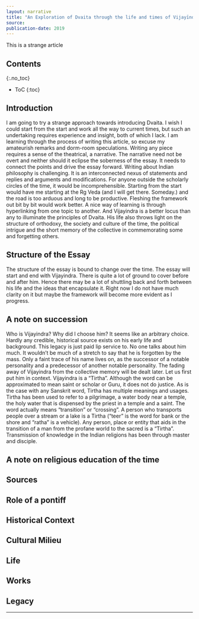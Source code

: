 ```yaml
---
layout: narrative
title: "An Exploration of Dvaita through the life and times of Vijayīndra Tīrtha" 
source: 
publication-date: 2019
---
```

This is a strange article

## Contents
{:.no_toc}
* ToC
{:toc}

## Introduction
I am going to try a strange approach towards introducing Dvaita. I wish I could start from the start and work all the way to current times, but such an undertaking requires experience and insight, both of which I lack. I am learning through the process of writing this article, so excuse my amateurish remarks and dorm-room speculations. Writing any piece requires a sense of the theatrical, a narrative. The narrative need not be overt and neither should it eclipse the soberness of the essay. It needs to connect the points and drive the essay forward. 
Writing about Indian philosophy is challenging. It is an interconnected nexus of statements and replies and arguments and modifications. For anyone outside the scholarly circles of the time, it would be incomprehensible. Starting from the start would have me starting at the Rg Veda (and I will get there. Someday.) and the road is too arduous and long to be productive. Fleshing the framework out bit by bit would work better. A nice way of learning is through hyperlinking from one topic to another. And Vijayindra is a better locus than any to illuminate the principles of Dvaita. His life also throws light on the structure of orthodoxy, the society and culture of the time, the political intrigue and the short memory of the collective in commemorating some and forgetting others.   

## Structure of the Essay
The structure of the essay is bound to change over the time. The essay will start and end with Vijayindra. There is quite a lot of ground to cover before and after him. Hence there may be a lot of shuttling back and forth between his life and the ideas that encapsulate it. Right now I do not have much clarity on it but maybe the framework will become more evident as I progress. 

## A note on succession
Who is Vijayindra? Why did I choose him? It seems like an arbitrary choice. Hardly any credible, historical source exists on his early life and background. This legacy is just paid lip service to. No one talks about him much. It wouldn’t be much of a stretch to say that he is forgotten by the mass. Only a faint trace of his name lives on, as the successor of a notable personality and a predecessor of another notable personality. The fading away of Vijayindra from the collective memory will be dealt later. Let us first put him in context. 
Vijayindra is a “Tirtha”. Although the word can be approximated to mean saint or scholar or Guru, it does not do justice. As is the case with any Sanskrit word, Tirtha has multiple meanings and usages. Tirtha has been used to refer to a pilgrimage, a water body near a temple, the holy water that is dispensed by the priest in a temple and a saint. The word actually means “transition” or “crossing”. A person who transports people over a stream or a lake is a Tirtha (“teer” is the word for bank or the shore and “ratha” is a vehicle).  Any person, place or entity that aids in the transition of a man from the profane world to the sacred is a “Tirtha”. Transmission of knowledge in the Indian religions has been through master and disciple. 

## A note on religious education of the time

## Sources

## Role of a pontiff

## Historical Context

## Cultural Milieu

## Life

## Works

## Legacy
---

